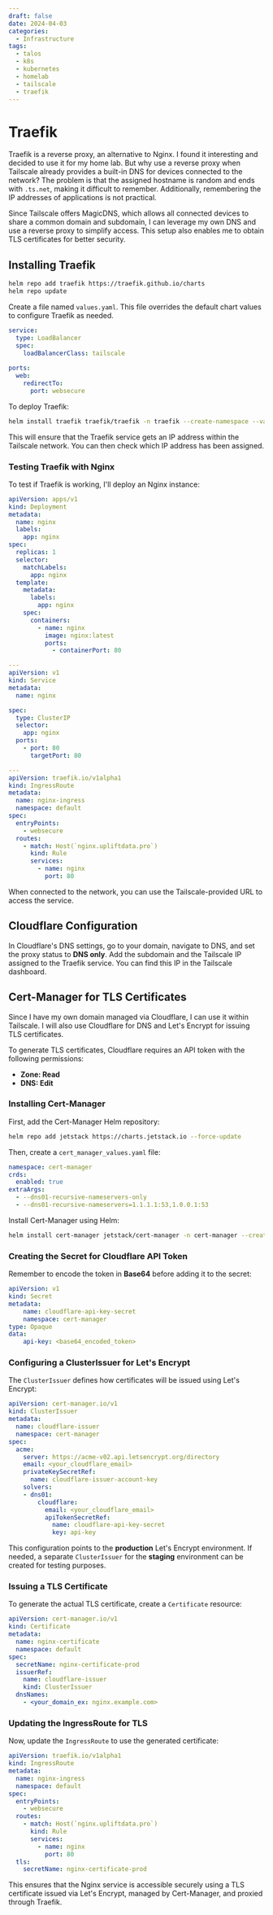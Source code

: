 ```yaml
---
draft: false
date: 2024-04-03
categories:
  - Infrastructure
tags:
  - talos
  - k8s
  - kubernetes
  - homelab
  - tailscale
  - traefik
---
```



# Traefik
Traefik is a reverse proxy, an alternative to Nginx. I found it interesting and decided to use it for my home lab. But why use a reverse proxy when Tailscale already provides a built-in DNS for devices connected to the network? The problem is that the assigned hostname is random and ends with `.ts.net`, making it difficult to remember. Additionally, remembering the IP addresses of applications is not practical.

Since Tailscale offers MagicDNS, which allows all connected devices to share a common domain and subdomain, I can leverage my own DNS and use a reverse proxy to simplify access. This setup also enables me to obtain TLS certificates for better security.

## Installing Traefik

```bash
helm repo add traefik https://traefik.github.io/charts
helm repo update
```

Create a file named `values.yaml`. This file overrides the default chart values to configure Traefik as needed.

```yaml
service:  
  type: LoadBalancer  
  spec:  
    loadBalancerClass: tailscale
    
ports:  
  web:  
    redirectTo:  
      port: websecure
```

To deploy Traefik:

```bash
helm install traefik traefik/traefik -n traefik --create-namespace --values values.yaml
```

This will ensure that the Traefik service gets an IP address within the Tailscale network. You can then check which IP address has been assigned.

### Testing Traefik with Nginx

To test if Traefik is working, I'll deploy an Nginx instance:

```yaml
apiVersion: apps/v1  
kind: Deployment  
metadata:  
  name: nginx  
  labels:  
    app: nginx  
spec:  
  replicas: 1  
  selector:  
    matchLabels:  
      app: nginx  
  template:  
    metadata:  
      labels:  
        app: nginx  
    spec:  
      containers:  
        - name: nginx  
          image: nginx:latest  
          ports:  
            - containerPort: 80  

---  
apiVersion: v1  
kind: Service  
metadata:  
  name: nginx  

spec:  
  type: ClusterIP  
  selector:  
    app: nginx  
  ports:  
    - port: 80  
      targetPort: 80  

---  
apiVersion: traefik.io/v1alpha1  
kind: IngressRoute  
metadata:  
  name: nginx-ingress  
  namespace: default  
spec:  
  entryPoints:  
    - websecure  
  routes:  
    - match: Host(`nginx.upliftdata.pro`)  
      kind: Rule  
      services:  
        - name: nginx  
          port: 80  
```

When connected to the network, you can use the Tailscale-provided URL to access the service.

## Cloudflare Configuration

In Cloudflare's DNS settings, go to your domain, navigate to DNS, and set the proxy status to **DNS only**. Add the subdomain and the Tailscale IP assigned to the Traefik service. You can find this IP in the Tailscale dashboard.

## Cert-Manager for TLS Certificates

Since I have my own domain managed via Cloudflare, I can use it within Tailscale. I will also use Cloudflare for DNS and Let's Encrypt for issuing TLS certificates.

To generate TLS certificates, Cloudflare requires an API token with the following permissions:
- **Zone: Read**
- **DNS: Edit**

### Installing Cert-Manager

First, add the Cert-Manager Helm repository:

```bash
helm repo add jetstack https://charts.jetstack.io --force-update
```

Then, create a `cert_manager_values.yaml` file:

```yaml
namespace: cert-manager  
crds:  
  enabled: true  
extraArgs:  
  - --dns01-recursive-nameservers-only  
  - --dns01-recursive-nameservers=1.1.1.1:53,1.0.0.1:53
```

Install Cert-Manager using Helm:

```bash
helm install cert-manager jetstack/cert-manager -n cert-manager --create-namespace --values cert_manager_values.yaml
```

### Creating the Secret for Cloudflare API Token

Remember to encode the token in **Base64** before adding it to the secret:

```yaml
apiVersion: v1  
kind: Secret  
metadata:  
    name: cloudflare-api-key-secret  
    namespace: cert-manager  
type: Opaque  
data:  
    api-key: <base64_encoded_token>
```

### Configuring a ClusterIssuer for Let's Encrypt

The `ClusterIssuer` defines how certificates will be issued using Let's Encrypt:

```yaml
apiVersion: cert-manager.io/v1  
kind: ClusterIssuer  
metadata:  
  name: cloudflare-issuer  
  namespace: cert-manager  
spec:  
  acme:  
    server: https://acme-v02.api.letsencrypt.org/directory  
    email: <your_cloudflare_email>  
    privateKeySecretRef:  
      name: cloudflare-issuer-account-key  
    solvers:  
    - dns01:  
        cloudflare:  
          email: <your_cloudflare_email>  
          apiTokenSecretRef:  
            name: cloudflare-api-key-secret  
            key: api-key
```

This configuration points to the **production** Let's Encrypt environment. If needed, a separate `ClusterIssuer` for the **staging** environment can be created for testing purposes.

### Issuing a TLS Certificate

To generate the actual TLS certificate, create a `Certificate` resource:

```yaml
apiVersion: cert-manager.io/v1  
kind: Certificate  
metadata:  
  name: nginx-certificate  
  namespace: default  
spec:  
  secretName: nginx-certificate-prod  
  issuerRef:  
    name: cloudflare-issuer  
    kind: ClusterIssuer  
  dnsNames:  
    - <your_domain_ex: nginx.example.com>
```

### Updating the IngressRoute for TLS

Now, update the `IngressRoute` to use the generated certificate:

```yaml
apiVersion: traefik.io/v1alpha1  
kind: IngressRoute  
metadata:  
  name: nginx-ingress  
  namespace: default  
spec:  
  entryPoints:  
    - websecure  
  routes:  
    - match: Host(`nginx.upliftdata.pro`)  
      kind: Rule  
      services:  
        - name: nginx  
          port: 80  
  tls:  
    secretName: nginx-certificate-prod
```

This ensures that the Nginx service is accessible securely using a TLS certificate issued via Let's Encrypt, managed by Cert-Manager, and proxied through Traefik.

